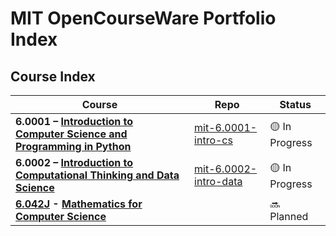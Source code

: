 # MIT OpenCourseWare Portfolio Index

## Course Index

| Course | Repo | Status |
|--------|-------|---------|
| **6.0001 – [Introduction to Computer Science and Programming in Python](https://ocw.mit.edu/courses/6-0001-introduction-to-computer-science-and-programming-in-python-fall-2016/)** | [mit-6.0001-intro-cs](https://github.com/nescient-18/mit-6.0001-intro-cs) | 🟡 In Progress |
| **6.0002 – [Introduction to Computational Thinking and Data Science](https://ocw.mit.edu/courses/6-0002-introduction-to-computational-thinking-and-data-science-fall-2016/)** | [mit-6.0002-intro-data](https://github.com/nescient-18/mit-6.0002-intro-data) | 🟡 In Progress | 
 | **[6.042J](https://openlearninglibrary.mit.edu/courses/course-v1:OCW+6.042J+2T2019/course/) - [Mathematics for Computer Science](https://ocw.mit.edu/courses/6-042j-mathematics-for-computer-science-fall-2010/)** | | 🔜 Planned
